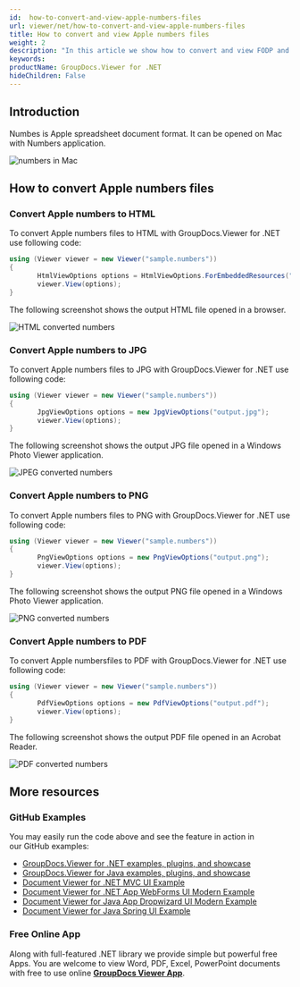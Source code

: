 ```yaml
---
id:  how-to-convert-and-view-apple-numbers-files
url: viewer/net/how-to-convert-and-view-apple-numbers-files
title: How to convert and view Apple numbers files
weight: 2
description: "In this article we show how to convert and view FODP and ODP files with GroupDocs.Viewer within your .NET applications."
keywords: 
productName: GroupDocs.Viewer for .NET
hideChildren: False
---
```

## Introduction

Numbes is Apple spreadsheet document format. It can be opened on Mac with Numbers application.

![numbers in Mac](viewer/net/images/how-to-convert-and-view-apple-numbers-files/numbers-in-mac.png)

## How to convert Apple numbers files

### Convert Apple numbers to HTML

To convert Apple numbers files to HTML with GroupDocs.Viewer for .NET use following code:

```csharp
using (Viewer viewer = new Viewer("sample.numbers"))
{
       HtmlViewOptions options = HtmlViewOptions.ForEmbeddedResources("output.html");
       viewer.View(options);
}
```

The following screenshot shows the output HTML file opened in a browser.

![HTML converted numbers](viewer/net/images/how-to-convert-and-view-apple-numbers-files/numbers-in-html.png)

### Convert Apple numbers to JPG

To convert Apple numbers files to JPG with GroupDocs.Viewer for .NET use following code:

```csharp
using (Viewer viewer = new Viewer("sample.numbers"))
{
       JpgViewOptions options = new JpgViewOptions("output.jpg");
       viewer.View(options);
}
```

The following screenshot shows the output JPG file opened in a Windows Photo Viewer application.

![JPEG converted numbers](viewer/net/images/how-to-convert-and-view-apple-numbers-files/numbers-in-jpg.png)

### Convert Apple numbers to PNG

To convert Apple numbers files to PNG with GroupDocs.Viewer for .NET use following code:

```csharp
using (Viewer viewer = new Viewer("sample.numbers"))
{
       PngViewOptions options = new PngViewOptions("output.png");
       viewer.View(options);
}
```

The following screenshot shows the output PNG file opened in a Windows Photo Viewer application.

![PNG converted numbers](viewer/net/images/how-to-convert-and-view-apple-numbers-files/numbers-in-png.png)

### Convert Apple numbers to PDF

To convert Apple numbersfiles to PDF with GroupDocs.Viewer for .NET use following code:

```csharp
using (Viewer viewer = new Viewer("sample.numbers"))
{
       PdfViewOptions options = new PdfViewOptions("output.pdf");
       viewer.View(options);
}
```

The following screenshot shows the output PDF file opened in an Acrobat Reader.

![PDF converted numbers](viewer/net/images/how-to-convert-and-view-apple-numbers-files/numbers-in-pdf.png)

## More resources

### GitHub Examples

You may easily run the code above and see the feature in action in our GitHub examples:

* [GroupDocs.Viewer for .NET examples, plugins, and showcase](https://github.com/groupdocs-viewer/GroupDocs.Viewer-for-.NET)
* [GroupDocs.Viewer for Java examples, plugins, and showcase](https://github.com/groupdocs-viewer/GroupDocs.Viewer-for-Java)
* [Document Viewer for .NET MVC UI Example](https://github.com/groupdocs-viewer/GroupDocs.Viewer-for-.NET-MVC)
* [Document Viewer for .NET App WebForms UI Modern Example](https://github.com/groupdocs-viewer/GroupDocs.Viewer-for-.NET-WebForms)
* [Document Viewer for Java App Dropwizard UI Modern Example](https://github.com/groupdocs-viewer/GroupDocs.Viewer-for-Java-Dropwizard)
* [Document Viewer for Java Spring UI Example](https://github.com/groupdocs-viewer/GroupDocs.Viewer-for-Java-Spring)

### Free Online App

Along with full-featured .NET library we provide simple but powerful free Apps.
You are welcome to view Word, PDF, Excel, PowerPoint documents with free to use online **[GroupDocs Viewer App](https://products.groupdocs.app/viewer)**.
